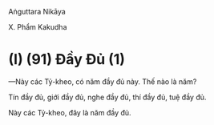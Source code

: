 Aṅguttara Nikāya

X. Phẩm Kakudha

# (I) (91) Ðầy Ðủ (1)

—Này các Tỷ-kheo, có năm đầy đủ này. Thế nào là năm?

Tín đầy đủ, giới đầy đủ, nghe đầy đủ, thí đầy đủ, tuệ đầy đủ.

Này các Tỷ-kheo, đây là năm đầy đủ.

